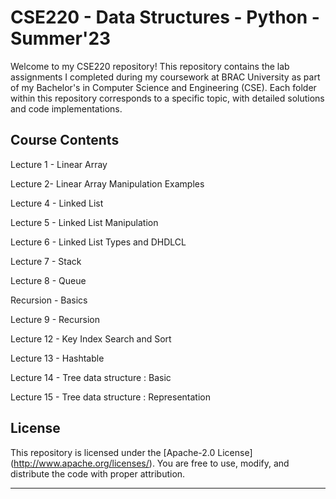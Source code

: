 # CSE220 - Data Structures - Python - Summer'23

Welcome to my CSE220 repository! This repository contains the lab assignments I completed during my coursework at BRAC University as part of my Bachelor's in Computer Science and Engineering (CSE). Each folder within this repository corresponds to a specific topic, with detailed solutions and code implementations.

## Course Contents

Lecture 1 - Linear Array

Lecture 2- Linear Array Manipulation Examples

Lecture 4 - Linked List

Lecture 5 - Linked List Manipulation

Lecture 6 - Linked List Types and DHDLCL

Lecture 7 - Stack

Lecture 8 - Queue

Recursion - Basics

Lecture 9 - Recursion

Lecture 12 - Key Index Search and Sort

Lecture 13 - Hashtable

Lecture 14 - Tree data structure : Basic

Lecture 15 - Tree data structure : Representation

## License

This repository is licensed under the [Apache-2.0 License] (http://www.apache.org/licenses/). You are free to use, modify, and distribute the code with proper attribution.

---
